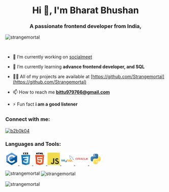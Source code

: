 <h1 align="center">Hi 👋, I'm Bharat Bhushan</h1>
<h3 align="center">A passionate frontend developer from India,</h3>

<p align="left"> <img src="https://komarev.com/ghpvc/?username=strangemortal&label=Profile%20views&color=0e75b6&style=flat" alt="strangemortal" /> </p>

<p align="left"> <a href="https://twitter.com/" target="blank"><img src="https://img.shields.io/twitter/follow/?logo=twitter&style=for-the-badge" alt="" /></a> </p>

- 🔭 I’m currently working on [socialmeet](https://socialsmeet.netlify.app/)

- 🌱 I’m currently learning **advance frontend developer, and SQL**

- 👨‍💻 All of my projects are available at [https://github.com/Strangemortal](https://github.com/Strangemortal)

- 📫 How to reach me **bittu979766@gmail.com**

- ⚡ Fun fact **i am a good listener**

<h3 align="left">Connect with me:</h3>
<p align="left">
<a href="https://instagram.com/b2b0k04" target="blank"><img align="center" src="https://raw.githubusercontent.com/rahuldkjain/github-profile-readme-generator/master/src/images/icons/Social/instagram.svg" alt="b2b0k04" height="30" width="40" /></a>
</p>

<h3 align="left">Languages and Tools:</h3>
<p align="left"> <a href="https://www.cprogramming.com/" target="_blank" rel="noreferrer"> <img src="https://raw.githubusercontent.com/devicons/devicon/master/icons/c/c-original.svg" alt="c" width="40" height="40"/> </a> <a href="https://www.w3schools.com/css/" target="_blank" rel="noreferrer"> <img src="https://raw.githubusercontent.com/devicons/devicon/master/icons/css3/css3-original-wordmark.svg" alt="css3" width="40" height="40"/> </a> <a href="https://www.w3.org/html/" target="_blank" rel="noreferrer"> <img src="https://raw.githubusercontent.com/devicons/devicon/master/icons/html5/html5-original-wordmark.svg" alt="html5" width="40" height="40"/> </a> <a href="https://developer.mozilla.org/en-US/docs/Web/JavaScript" target="_blank" rel="noreferrer"> <img src="https://raw.githubusercontent.com/devicons/devicon/master/icons/javascript/javascript-original.svg" alt="javascript" width="40" height="40"/> </a> <a href="https://www.mysql.com/" target="_blank" rel="noreferrer"> <img src="https://raw.githubusercontent.com/devicons/devicon/master/icons/mysql/mysql-original-wordmark.svg" alt="mysql" width="40" height="40"/> </a> <a href="https://www.oracle.com/" target="_blank" rel="noreferrer"> <img src="https://raw.githubusercontent.com/devicons/devicon/master/icons/oracle/oracle-original.svg" alt="oracle" width="40" height="40"/> </a> <a href="https://www.python.org" target="_blank" rel="noreferrer"> <img src="https://raw.githubusercontent.com/devicons/devicon/master/icons/python/python-original.svg" alt="python" width="40" height="40"/> </a> </p>

<p><img align="left" src="https://github-readme-stats.vercel.app/api/top-langs?username=strangemortal&show_icons=true&locale=en&layout=compact" alt="strangemortal" /></p>

<p>&nbsp;<img align="center" src="https://github-readme-stats.vercel.app/api?username=strangemortal&show_icons=true&locale=en" alt="strangemortal" /></p>

<p><img align="center" src="https://github-readme-streak-stats.herokuapp.com/?user=strangemortal&" alt="strangemortal" /></p>
